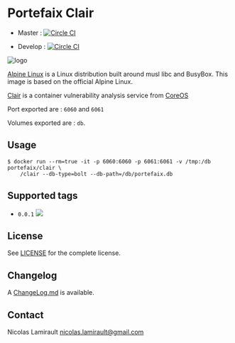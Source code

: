 # Portefaix Clair

* Master :
[![Circle CI](https://circleci.com/gh/portefaix/docker-clair/tree/master.svg?style=svg)](https://circleci.com/gh/portefaix/docker-clair/tree/master)

* Develop :
[![Circle CI](https://circleci.com/gh/portefaix/docker-clair/tree/develop.svg?style=svg)](https://circleci.com/gh/portefaix/docker-clair/tree/develop)


![logo](http://pkgs.alpinelinux.org/assets/alpinelinux-logo.svg)

[Alpine Linux][] is a Linux distribution built around musl libc and BusyBox.
This image is based on the official Alpine Linux.

[Clair][] is a container vulnerability analysis service from [CoreOS][]

Port exported are : `6060` and `6061`

Volumes exported are : `db`.

## Usage

    $ docker run --rm=true -it -p 6060:6060 -p 6061:6061 -v /tmp:/db portefaix/clair \
    	/clair --db-type=bolt --db-path=/db/portefaix.db

## Supported tags

- `0.0.1` [![](https://badge.imagelayers.io/portefaix/clair:0.0.1.svg)](https://imagelayers.io/?images=portefaix/clair:0.0.1 'imagelayers.io')


## License

See [LICENSE](LICENSE) for the complete license.


## Changelog

A [ChangeLog.md](ChangeLog.md) is available.


## Contact

Nicolas Lamirault <nicolas.lamirault@gmail.com>


[Alpine Linux]: http://www.alpinelinux.org

[Clair]: https://github.com/coreos/clair
[CoreOS]: https://coreos.com

